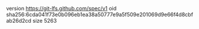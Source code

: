 version https://git-lfs.github.com/spec/v1
oid sha256:6cda041f73e0b096eb1ea38a50777e9a5f509e201069d9e66f4d8cbfab26d2cd
size 5263
